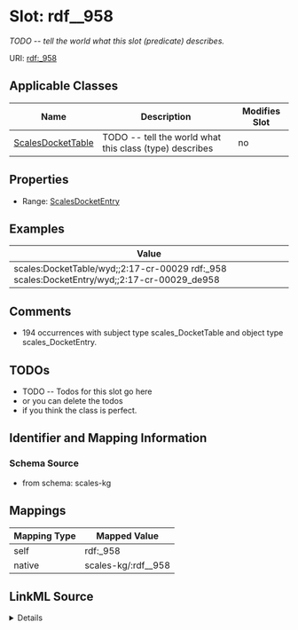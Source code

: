 

# Slot: rdf__958


_TODO -- tell the world what this slot (predicate) describes._





URI: [rdf:_958](http://www.w3.org/1999/02/22-rdf-syntax-ns#_958)



<!-- no inheritance hierarchy -->





## Applicable Classes

| Name | Description | Modifies Slot |
| --- | --- | --- |
| [ScalesDocketTable](../classes/ScalesDocketTable.md) | TODO -- tell the world what this class (type) describes |  no  |







## Properties

* Range: [ScalesDocketEntry](../classes/ScalesDocketEntry.md)






## Examples

| Value |
| --- |
| scales:DocketTable/wyd;;2:17-cr-00029 rdf:_958 scales:DocketEntry/wyd;;2:17-cr-00029_de958 |

## Comments

* 194 occurrences with subject type scales_DocketTable and object type scales_DocketEntry.

## TODOs

* TODO -- Todos for this slot go here
* or you can delete the todos
* if you think the class is perfect.

## Identifier and Mapping Information







### Schema Source


* from schema: scales-kg




## Mappings

| Mapping Type | Mapped Value |
| ---  | ---  |
| self | rdf:_958 |
| native | scales-kg/:rdf__958 |




## LinkML Source

<details>
```yaml
name: rdf__958
description: TODO -- tell the world what this slot (predicate) describes.
todos:
- TODO -- Todos for this slot go here
- or you can delete the todos
- if you think the class is perfect.
comments:
- 194 occurrences with subject type scales_DocketTable and object type scales_DocketEntry.
examples:
- value: scales:DocketTable/wyd;;2:17-cr-00029 rdf:_958 scales:DocketEntry/wyd;;2:17-cr-00029_de958
from_schema: scales-kg
rank: 1000
slot_uri: rdf:_958
alias: rdf__958
domain_of:
- scales_DocketTable
range: scales_DocketEntry

```
</details>